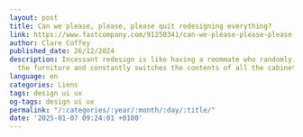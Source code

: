 ```yaml
---
layout: post
title: Can we please, please, please quit redesigning everything?
link: https://www.fastcompany.com/91250341/can-we-please-please-please-quit-redesigning-everything
author: Clare Coffey
published_date: 26/12/2024
description: Incessant redesign is like having a roommate who randomly rearranges
  the furniture and constantly switches the contents of all the cabinets.
language: en
categories: Liens
tags: design ui ux
og-tags: design ui ux
permalink: "/:categories/:year/:month/:day/:title/"
date: '2025-01-07 09:24:01 +0100'
---
```

